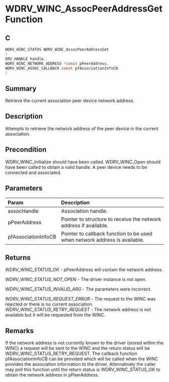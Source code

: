 # WDRV_WINC_AssocPeerAddressGet Function

## C

```c
WDRV_WINC_STATUS WDRV_WINC_AssocPeerAddressGet
(
DRV_HANDLE handle,
WDRV_WINC_NETWORK_ADDRESS *const pPeerAddress,
WDRV_WINC_ASSOC_CALLBACK const pfAssociationInfoCB
)
```

## Summary

Retrieve the current association peer device network address.  

## Description

Attempts to retrieve the network address of the peer device in the
current association.

## Precondition

WDRV_WINC_Initialize should have been called. WDRV_WINC_Open should have been called to obtain a valid handle. A peer device needs to be connected and associated.  

## Parameters

| Param | Description |
|:----- |:----------- |
| assocHandle | Association handle. |
| pPeerAddress | Pointer to structure to receive the network address if available. |
| pfAssociationInfoCB | Pointer to callback function to be used when network address is available.  

## Returns

*WDRV_WINC_STATUS_OK* - pPeerAddress will contain the network address.

*WDRV_WINC_STATUS_NOT_OPEN* - The driver instance is not open.

*WDRV_WINC_STATUS_INVALID_ARG* - The parameters were incorrect.

*WDRV_WINC_STATUS_REQUEST_ERROR* - The request to the WINC was rejected
or there is no current association. 
*WDRV_WINC_STATUS_RETRY_REQUEST* - The network address is not available
but it will be requested from the WINC.  

## Remarks

If the network address is not currently known to the driver (stored within the WINC) a request will be sent to the WINC and the return status will be WDRV_WINC_STATUS_RETRY_REQUEST. The callback function pfAssociationInfoCB can be provided which will be called when the WINC provides the association information to the driver. Alternatively the caller may poll this function until the return status is WDRV_WINC_STATUS_OK to obtain the network address in pPeerAddress.  


